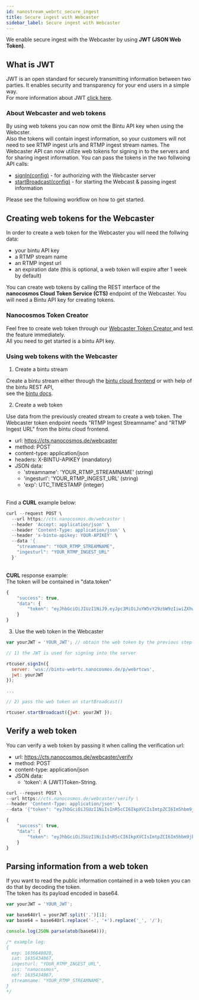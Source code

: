 ```yaml
---
id: nanostream_webrtc_secure_ingest
title: Secure ingest with Webcaster
sidebar_label: Secure ingest with Webcaster
---
```


We enable secure ingest with the Webcaster by using <b>JWT (JSON Web Token)</b>.<br>

## What is JWT

JWT is an open standard for securely transmitting information between two parties.
It enables security and transparency for your end users in a simple way.<br>
For more information about JWT [click here](https://en.wikipedia.org/wiki/JSON_Web_Token).

### About Webcaster and web tokens

By using web tokens you can now omit the Bintu API key when using the Webcster.<br>
Also the tokens will contain ingest information, so your customers will not need to see RTMP ingest urls
and RTMP ingest stream names.
The Webcaster API can now utilize web tokens for signing in to the servers and for sharing ingest information.
You can pass the tokens in the two follwoing API calls:<br>

- [signIn(config)](nanostream_webrtc_api.md#RtcUser+signIn) - for authorizing with the Webcaster server
- [startBroadcast(config)](nanostream_webrtc_api.md#RtcUser+startBroadcast) - for starting the Webcast & passing ingest information

Please see the following workflow on how to get started.

## Creating web tokens for the Webcaster

In order to create a web token for the Webcaster you will need the follwing data:

- your bintu API key
- a RTMP stream name
- an RTMP ingest url
- an expiration date (this is optional, a web token will expire after 1 week by default)

You can create web tokens by calling the REST interface of the <b>nanocosmos Cloud Token Service (CTS)</b> endpoint of the Webcaster.
You will need a Bintu API key for creating tokens.

### Nanocosmos Token Creator

Feel free to create web token through our [Webcaster Token Creator
](https://bintu-helpers.nanocosmos.de/webcaster-helper) and test the feature immediately.<br>
All you need to get started is a bintu API key.

### Using web tokens with the Webcaster

1) Create a bintu stream

Create a bintu stream either through the [bintu cloud frontend](https://bintu-cloud-frontend.nanocosmos.de/) or with help of the bintu REST API,<br>see the [bintu docs](../cloud/bintu_api).

2) Create a web token

Use data from the previously created stream to create a web token. The Webcaster token endpoint needs
"RTMP Ingest Streamname" and "RTMP Ingest URL" from the bintu cloud frontend.

- url: https://cts.nanocosmos.de/webcaster
- method: POST
- content-type: application/json
- headers: X-BINTU-APIKEY (mandatory)
- JSON data:
  - 'streamname': 'YOUR_RTMP_STREAMNAME' (string)
  - 'ingesturl': 'YOUR_RTMP_INGEST_URL' (string)
  - 'exp': UTC_TIMESTAMP (integer)


<br>
Find a <b>CURL</b> example below:

```js
curl --request POST \
  --url https://cts.nanocosmos.de/webcaster \
  --header 'Accept: application/json' \
  --header 'Content-Type: application/json' \
  --header 'x-bintu-apikey: YOUR-APIKEY' \
  --data '{
    "streamname": "YOUR_RTMP_STREAMNAME",
    "ingesturl": "YOUR_RTMP_INGEST_URL"
  }'
```

<br>
<b>CURL</b> response example:<br>
The token will be contained in "data.token"

```js
{
    "success": true,
    "data": {
        "token": "eyJhbGciOiJIUzI1NiJ9.eyJpc3MiOiJuYW5vY29zbW9zIiwiZXhwIjoxMjM0NTY3ODksIm5iZiI6MTIzNDU2Nzg5LCJpbmdlc3R1cmwiOiJydG1wOi8vYmludHUtc3RyZWFtLm5hbm9jb3Ntb3MuZGU6MTkzNS9saXZlIiwic3RyZWFtbmFtZSI6ImFiYy1kZWYiLCJpYXQiOjE2MzU4NzEwOTN9.0BrnTUmu0A8yrcVHXj4OZU23sKpAHIQekALgW5jnZAo"
    }
}
```

3) Use the web token in the Webcaster

```js
var yourJWT = 'YOUR_JWT'; // obtain the web token by the previous step

// 1) the JWT is used for signing into the server

rtcuser.signIn({
  server: 'wss://bintu-webrtc.nanocosmos.de/p/webrtcws',
  jwt: yourJWT
});

...

// 2) pass the web token on startBroadcast()

rtcuser.startBroadcast({jwt: yourJWT });
```

## Verify a web token

You can verify a web token by passing it when calling the verification url:

- url: https://cts.nanocosmos.de/webcaster/verify
- method: POST
- content-type: application/json
- JSON data:
  - 'token': A (JWT)Token-String.

```js
curl --request POST \ 
--url https://cts.nanocosmos.de/webcaster/verify \ 
--header 'Content-Type: application/json' \ 
--data '{"token": "eyJhbGciOiJSUzI1NiIsInR5cCI6IkpXVCIsImtpZCI6Im5hbm9jb3Ntb3MifQ..."}'
```

```js
{
    "success": true,
    "data": {
        "token": "eyJhbGciOiJSUzI1NiIsInR5cCI6IkpXVCIsImtpZCI6Im5hbm9jb3Ntb3MifQ..."
    }
}
```


## Parsing information from a web token

If you want to read the public information contained in a web token you can do that by decoding the token.<br>
The token has its payload encoded in base64.

```js
var yourJWT = 'YOUR_JWT';

var base64Url = yourJWT.split('.')[1];
var base64 = base64Url.replace('-', '+').replace('_', '/');

console.log(JSON.parse(atob(base64)));

/* example log:
{
  exp: 1636648020,
  iat: 1635434867,
  ingesturl: "YOUR_RTMP_INGEST_URL",
  iss: "nanocosmos",
  nbf: 1635434867,
  streamname: "YOUR_RTMP_STREAMNAME",
}
*/
```